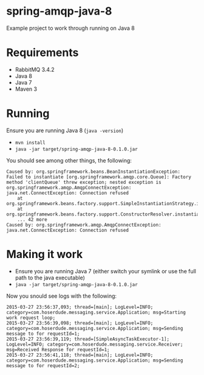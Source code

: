 # spring-amqp-java-8
Example project to work through running on Java 8

# Requirements
* RabbitMQ 3.4.2
* Java 8
* Java 7
* Maven 3

# Running
Ensure you are running Java 8 (`java -version`)
* `mvn install`
* `java -jar target/spring-amqp-java-8-0.1.0.jar`

You should see among other things, the following:

```
Caused by: org.springframework.beans.BeanInstantiationException: Failed to instantiate [org.springframework.amqp.core.Queue]: Factory method 'clientQueue' threw exception; nested exception is org.springframework.amqp.AmqpConnectException: java.net.ConnectException: Connection refused
	at org.springframework.beans.factory.support.SimpleInstantiationStrategy.instantiate(SimpleInstantiationStrategy.java:189)
	at org.springframework.beans.factory.support.ConstructorResolver.instantiateUsingFactoryMethod(ConstructorResolver.java:588)
	... 42 more
Caused by: org.springframework.amqp.AmqpConnectException: java.net.ConnectException: Connection refused
```

# Making it work
* Ensure you are running Java 7 (either switch your symlink or use the full path to the java executable)
* `java -jar target/spring-amqp-java-8-0.1.0.jar`

Now you snould see logs with the following:

```
2015-03-27 23:56:37,093; thread=[main]; LogLevel=INFO; category=com.hoserdude.messaging.service.Application; msg=Starting work request loop; 
2015-03-27 23:56:39,098; thread=[main]; LogLevel=INFO; category=com.hoserdude.messaging.service.Application; msg=Sending message to for requestId=1; 
2015-03-27 23:56:39,119; thread=[SimpleAsyncTaskExecutor-1]; LogLevel=INFO; category=com.hoserdude.messaging.service.Receiver; msg=Received Response for requestId=1; 
2015-03-27 23:56:41,118; thread=[main]; LogLevel=INFO; category=com.hoserdude.messaging.service.Application; msg=Sending message to for requestId=2; 
```



